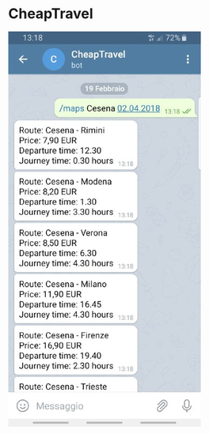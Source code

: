 # CheapTravel


![Interface](https://github.com/alessandrolombardini/CheapTravel/blob/main/img/Telegram.jfif)
